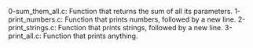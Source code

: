 0-sum_them_all.c: Function that returns the sum of all its parameters.
1-print_numbers.c: Function that prints numbers, followed by a new line.
2-print_strings.c: Function that prints strings, followed by a new line.
3-print_all.c: Function that prints anything.
